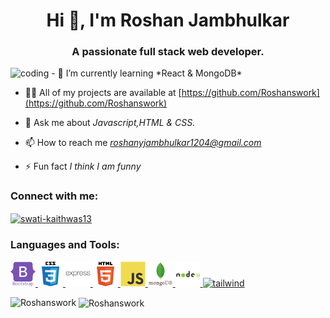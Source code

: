 <h1 align="center">Hi 👋, I'm Roshan Jambhulkar</h1>
<h3 align="center">A passionate full stack web developer.</h3>
<img src="https://www.clipartmax.com/png/middle/249-2494037_open-working-on-computer-animated-gif.png" alt="coding"/>
- 🌱 I’m currently learning *React & MongoDB*

- 👨‍💻 All of my projects are available at [https://github.com/Roshanswork](https://github.com/Roshanswork)

- 💬 Ask me about *Javascript,HTML & CSS.*

- 📫 How to reach me *roshanyjambhulkar1204@gmail.com*

- ⚡ Fun fact *I think I am funny*

<h3 align="left">Connect with me:</h3>
<p align="left">
<a href="linkedin.com/in/roshan-jambhulkar-0a0861136" target="blank"><img align="center" src="https://raw.githubusercontent.com/rahuldkjain/github-profile-readme-generator/master/src/images/icons/Social/linked-in-alt.svg" alt="swati-kaithwas13" height="30" width="40" /></a>
</p>

<h3 align="left">Languages and Tools:</h3>
<p align="left"> <a href="https://getbootstrap.com" target="_blank" rel="noreferrer"> <img src="https://raw.githubusercontent.com/devicons/devicon/master/icons/bootstrap/bootstrap-plain-wordmark.svg" alt="bootstrap" width="40" height="40"/> </a> <a href="https://www.w3schools.com/css/" target="_blank" rel="noreferrer"> <img src="https://raw.githubusercontent.com/devicons/devicon/master/icons/css3/css3-original-wordmark.svg" alt="css3" width="40" height="40"/> </a> <a href="https://expressjs.com" target="_blank" rel="noreferrer"> <img src="https://raw.githubusercontent.com/devicons/devicon/master/icons/express/express-original-wordmark.svg" alt="express" width="40" height="40"/> </a> <a href="https://www.w3.org/html/" target="_blank" rel="noreferrer"> <img src="https://raw.githubusercontent.com/devicons/devicon/master/icons/html5/html5-original-wordmark.svg" alt="html5" width="40" height="40"/> </a> <a href="https://developer.mozilla.org/en-US/docs/Web/JavaScript" target="_blank" rel="noreferrer"> <img src="https://raw.githubusercontent.com/devicons/devicon/master/icons/javascript/javascript-original.svg" alt="javascript" width="40" height="40"/> </a> <a href="https://www.mongodb.com/" target="_blank" rel="noreferrer"> <img src="https://raw.githubusercontent.com/devicons/devicon/master/icons/mongodb/mongodb-original-wordmark.svg" alt="mongodb" width="40" height="40"/> </a> <a href="https://nodejs.org" target="_blank" rel="noreferrer"> <img src="https://raw.githubusercontent.com/devicons/devicon/master/icons/nodejs/nodejs-original-wordmark.svg" alt="nodejs" width="40" height="40"/> </a> <a href="https://tailwindcss.com/" target="_blank" rel="noreferrer"> <img src="https://www.vectorlogo.zone/logos/tailwindcss/tailwindcss-icon.svg" alt="tailwind" width="40" height="40"/> </a> </p>

<p><img align="left" src="https://github-readme-stats.vercel.app/api/top-langs?username=Roshanswork&show_icons=true&locale=en&layout=compact" alt="Roshanswork" /></p>

<p>&nbsp;<img align="center" src="https://github-readme-stats.vercel.app/api?username=Roshanswork&show_icons=true&locale=en" alt="Roshanswork" /></p>
